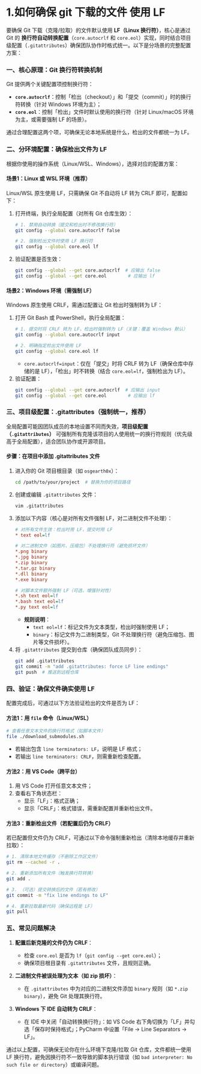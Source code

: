 # 1.如何确保 git 下载的文件 使用 LF

要确保 Git 下载（克隆/拉取）的文件默认使用 **LF（Linux 换行符）**，核心是通过 Git 的 **换行符自动转换配置**（`core.autocrlf` 和 `core.eol`）实现，同时结合项目级配置（`.gitattributes`）确保团队协作时格式统一。以下是分场景的完整配置方案：


### 一、核心原理：Git 换行符转换机制
Git 提供两个关键配置项控制换行符：
- **`core.autocrlf`**：控制「检出（checkout）」和「提交（commit）」时的换行符转换（针对 Windows 环境为主）；
- **`core.eol`**：控制「检出」文件时默认使用的换行符（针对 Linux/macOS 环境为主，或需要强制 LF 的场景）。

通过合理配置这两个项，可确保无论本地系统是什么，检出的文件都统一为 LF。


### 二、分环境配置：确保检出文件为 LF
根据你使用的操作系统（Linux/WSL、Windows），选择对应的配置方案：

#### 场景1：Linux 或 WSL 环境（推荐）
Linux/WSL 原生使用 LF，只需确保 Git 不自动将 LF 转为 CRLF 即可，配置如下：
1. 打开终端，执行全局配置（对所有 Git 仓库生效）：
   ```bash
   # 1. 禁用自动转换（提交和检出时不修改换行符）
   git config --global core.autocrlf false

   # 2. 强制检出文件时使用 LF 换行符
   git config --global core.eol lf
   ```
2. 验证配置是否生效：
   ```bash
   git config --global --get core.autocrlf  # 应输出 false
   git config --global --get core.eol        # 应输出 lf
   ```

#### 场景2：Windows 环境（需强制 LF）
Windows 原生使用 CRLF，需通过配置让 Git 检出时强制转为 LF：
1. 打开 Git Bash 或 PowerShell，执行全局配置：
   ```bash
   # 1. 提交时将 CRLF 转为 LF，检出时强制转为 LF（关键：覆盖 Windows 默认）
   git config --global core.autocrlf input

   # 2. 明确指定检出文件使用 LF
   git config --global core.eol lf
   ```
   - `core.autocrlf=input`：仅在「提交」时将 CRLF 转为 LF（确保仓库中存储的是 LF），「检出」时不转换（结合 `core.eol=lf`，强制检出为 LF）。
2. 验证配置：
   ```bash
   git config --global --get core.autocrlf  # 应输出 input
   git config --global --get core.eol        # 应输出 lf
   ```


### 三、项目级配置：.gitattributes（强制统一，推荐）
全局配置可能因团队成员的本地设置不同而失效，**项目级配置（`.gitattributes`）** 可强制所有克隆该项目的人使用统一的换行符规则（优先级高于全局配置），适合团队协作或开源项目。

#### 步骤：在项目中添加 .gitattributes 文件
1. 进入你的 Git 项目根目录（如 `osgearth0x`）：
   ```bash
   cd /path/to/your/project  # 替换为你的项目路径
   ```
2. 创建或编辑 `.gitattributes` 文件：
   ```bash
   vim .gitattributes
   ```
3. 添加以下内容（核心是对所有文件强制 LF，对二进制文件不处理）：
   ```ini
   # 对所有文件生效：检出时用 LF，提交时用 LF
   * text eol=lf

   # 对二进制文件（如图片、压缩包）不处理换行符（避免损坏文件）
   *.png binary
   *.jpg binary
   *.zip binary
   *.tar.gz binary
   *.dll binary
   *.exe binary

   # 对脚本文件额外强制 LF（可选，增强针对性）
   *.sh text eol=lf
   *.bash text eol=lf
   *.py text eol=lf
   ```
   - **规则说明**：
     - `text eol=lf`：标记文件为文本类型，检出时强制使用 LF；
     - `binary`：标记文件为二进制类型，Git 不处理换行符（避免压缩包、图片等文件损坏）。
4. 将 `.gitattributes` 提交到仓库（确保团队成员同步）：
   ```bash
   git add .gitattributes
   git commit -m "add .gitattributes: force LF line endings"
   git push  # 推送到远程仓库
   ```


### 四、验证：确保文件确实使用 LF
配置完成后，可通过以下方法验证检出的文件是否为 LF：

#### 方法1：用 `file` 命令（Linux/WSL）
```bash
# 查看任意文本文件的换行符格式（如脚本文件）
file ./download_submodules.sh
```
- 若输出包含 `line terminators: LF`，说明是 LF 格式；
- 若输出 `line terminators: CRLF`，则需重新检查配置。

#### 方法2：用 VS Code（跨平台）
1. 用 VS Code 打开任意文本文件；
2. 查看右下角状态栏：
   - 显示「LF」：格式正确；
   - 显示「CRLF」：格式错误，需重新配置并重新检出文件。

#### 方法3：重新检出文件（若配置后仍为 CRLF）
若已配置但文件仍为 CRLF，可通过以下命令强制重新检出（清除本地缓存并重新拉取）：
```bash
# 1. 清除本地文件缓存（不删除工作区文件）
git rm --cached -r .

# 2. 重新添加所有文件（触发换行符转换）
git add .

# 3. （可选）提交转换后的文件（若有修改）
git commit -m "fix line endings to LF"

# 4. 重新拉取最新代码（确保远程是 LF）
git pull
```


### 五、常见问题解决
1. **配置后新克隆的文件仍为 CRLF**：
   - 检查 `core.eol` 是否为 `lf`（`git config --get core.eol`）；
   - 确保项目根目录有 `.gitattributes` 文件，且规则正确。

2. **二进制文件被误处理为文本（如 zip 损坏）**：
   - 在 `.gitattributes` 中为对应的二进制文件添加 `binary` 规则（如 `*.zip binary`），避免 Git 处理其换行符。

3. **Windows 下 IDE 自动转为 CRLF**：
   - 在 IDE 中关闭「自动转换换行符」：如 VS Code 右下角切换为「LF」并勾选「保存时保持格式」；PyCharm 中设置「File → Line Separators → LF」。


通过以上配置，可确保无论你在什么环境下克隆/拉取 Git 仓库，文件都统一使用 LF 换行符，避免因换行符不一致导致的脚本执行错误（如 `bad interpreter: No such file or directory`）或编译问题。